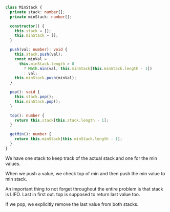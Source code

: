 ```ts
class MinStack {
  private stack: number[];
  private minStack: number[];

  constructor() {
    this.stack = [];
    this.minStack = [];
  }

  push(val: number): void {
    this.stack.push(val);
    const minVal =
      this.minStack.length > 0
        ? Math.min(val, this.minStack[this.minStack.length - 1])
        : val;
    this.minStack.push(minVal);
  }

  pop(): void {
    this.stack.pop();
    this.minStack.pop();
  }

  top(): number {
    return this.stack[this.stack.length - 1];
  }

  getMin(): number {
    return this.minStack[this.minStack.length - 1];
  }
}
```

We have one stack to keep track of the actual stack and one for the min values.

When we push a value, we check top of min and then push the min value to min stack.

An important thing to not forget throughout the entire problem is that stack is LIFO. Last in first out. top is supposed to return last value too.

If we pop, we explicitly remove the last value from both stacks.
